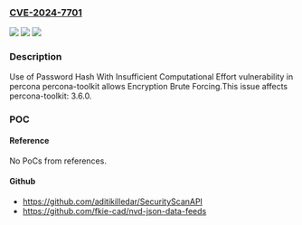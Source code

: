 ### [CVE-2024-7701](https://cve.mitre.org/cgi-bin/cvename.cgi?name=CVE-2024-7701)
![](https://img.shields.io/static/v1?label=Product&message=percona-toolkit&color=blue)
![](https://img.shields.io/static/v1?label=Version&message=%3D%203.6.0%20&color=brighgreen)
![](https://img.shields.io/static/v1?label=Vulnerability&message=CWE-916%20Use%20of%20Password%20Hash%20With%20Insufficient%20Computational%20Effort&color=brighgreen)

### Description

Use of Password Hash With Insufficient Computational Effort vulnerability in percona percona-toolkit allows Encryption Brute Forcing.This issue affects percona-toolkit: 3.6.0.

### POC

#### Reference
No PoCs from references.

#### Github
- https://github.com/aditikilledar/SecurityScanAPI
- https://github.com/fkie-cad/nvd-json-data-feeds

